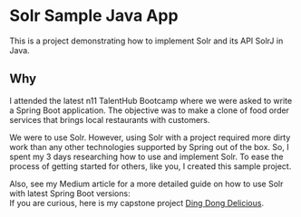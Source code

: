 # Solr Sample Java App

This is a project demonstrating how to implement Solr and its API SolrJ in Java.

## Why

I attended the latest n11 TalentHub Bootcamp
where we were asked to write a Spring Boot application.
The objective was to make a clone of food order services
that brings local restaurants with customers.

We were to use Solr. However, using Solr with a project required more dirty work
than any other technologies supported by Spring out of the box.
So, I spent my 3 days researching how to use and implement Solr.
To ease the process of getting started for others, like you, I created this sample project.

Also, see my Medium article for a more detailed guide on how to use Solr with latest Spring Boot versions:  
If you are curious, here is my capstone project [Ding Dong Delicious](https://github.com/gokdenizozkan/ddd).